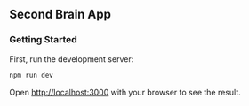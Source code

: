 ## Second Brain App


### Getting Started

First, run the development server:

```bash
npm run dev
```

Open [http://localhost:3000](http://localhost:3000) with your browser to see the result.
